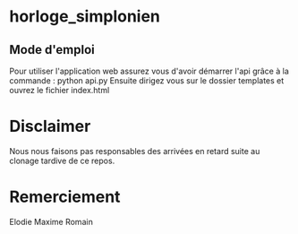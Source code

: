 # horloge_simplonien

## Mode d'emploi
Pour utiliser l'application web assurez vous d'avoir démarrer l'api grâce à la commande : python api.py
Ensuite dirigez vous sur le dossier templates et ouvrez le fichier index.html

# Disclaimer
Nous nous faisons pas responsables des arrivées en retard suite au clonage tardive de ce repos.

# Remerciement
Elodie
Maxime
Romain
